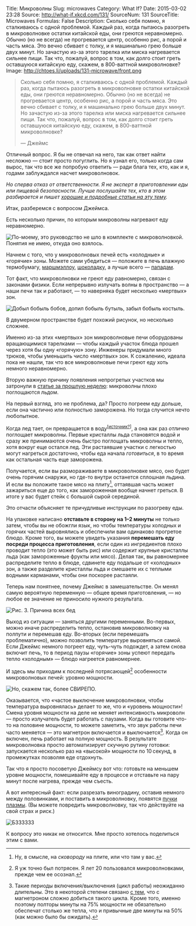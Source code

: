 Title: Микроволны
Slug: microwaves
Category: What If?
Date: 2015-03-02 23:28
Source: http://what-if.xkcd.com/131/
SourceNum: 131
SourceTitle: Microwaves
Formulas: False
Description: Сколько себя помню, я сталкиваюсь с одной проблемой. Каждый раз, когда пытаюсь разогреть в микроволновке остатки китайской еды, они греются неравномерно. Обычно (но не всегда) не прогревается центр, особенно рис, а порой и часть мяса. Это вечно сбивает с толку, и я машинально грею больше двух минут. Но зачастую из-за этого тарелка или миска нагревается сильнее пищи. Так что, пожалуй, вопрос в том, как долго стоит греть оставшуюся китайскую еду, скажем, в 800-ваттной микроволновке?
Image: http://chtoes.li/uploads/131-microwave/front.png


> Сколько себя помню, я сталкиваюсь с одной проблемой. Каждый раз, когда пытаюсь разогреть в микроволновке остатки китайской еды, они греются неравномерно. Обычно (но не всегда) не прогревается центр, особенно рис, а порой и часть мяса. Это вечно сбивает с толку, и я машинально грею больше двух минут. Но зачастую из-за этого тарелка или миска нагревается сильнее пищи. Так что, пожалуй, вопрос в том, как долго стоит греть оставшуюся китайскую еду, скажем, в 800-ваттной микроволновке?
>
> — Джеймс

Отличный вопрос. Я бы не отвечал на него, так как ответ найти несложно — стоит просто погуглить. Но я узнал его, только когда сам вырос, так что все же попробую ответить — ради блага тех, кто, как и я, годами заблуждался насчет микроволновок.

*Но сперва отказ от ответственности. Я не эксперт в приготовлении еды или пищевой безопасности. Лучше послушайте тех, кто в этом разбирается и пишет [хорошие и подробные статьи на эту тему][1].*

[1]: http://wsyachina.narod.ru/technology/microwave.html "Прирученные невидимки. Всё о микроволновых печах"

Итак, разберемся с вопросом Джеймса.

Есть несколько причин, по которым микроволны нагревают еду неравномерно.

![](/uploads/131-microwaves/microwave_ru.png "По-моему, это руководство не шло в комплекте с микроволновкой. Понятия не имею, откуда оно взялось.")

Начнем с того, что у микроволновых печей есть «холодные» и «горячие» зоны. Можете сами убедиться — положите в печь влажную термобумагу, [маршмэллоу][2], [шоколадку][3], а лучше всего — [пападам][4].

[2]: http://earth-chronicles.ru/news/2014-02-12-59517 "Тайны микроволнового излучения"
[3]: http://bsrgin.ru/2013-07-30.4156/how-to-get-the-speed-of-light-chocolate "Как извлечь скорость света из шоколадки"
[4]: http://www.evilmadscientist.com/2011/microwave-oven-diagnostics-with-indian-snack-food/ "Проверка микроволновой печи с помощью индийской закуски (англ.)"

Тот факт, что микроволновки не греют еду равномерно, связан с законами физики. Если непрерывно излучать волны в пространство — а наши печи так и работают, — то наверняка будет несколько «мертвых» зон.

![](/uploads/131-microwaves/standing_ru.png "Добыл бобыль бобов, допил бобыль бутыль, забыл бобыль костыль.")

В двумерном пространстве будет похожий рисунок, но несколько сложнее.

Именно из-за этих «мертвых» зон микроволновые печи оборудованы вращающимися тарелками — чтобы каждый участок блюда прошел через хотя бы одну «горячую» зону. Инженеры придумали много трюков, чтобы уменьшить число «мертвых» зон. К сожалению, идеала пока не нашли, так что все микроволновые печи греют еду хоть немного неравномерно.

Вторую важную причину появления непрогретых участков мы затронули в [статье за прошлую неделю][5]: микроволны плохо поглощаются льдом.

[5]: //chtoes.li/snow-removal/ "Уборка снега"

На первый взгляд, это не проблема, да? Просто погреем еду дольше, если она частично или полностью заморожена. Но тогда случится нечто любопытное.

Когда лед тает, он превращается в воду<sup>[[источник?][6]]</sup>, а она как раз *отлично* поглощает микроволны. Первые кристаллы льда становятся водой и сразу же принимаются очень быстро поглощать микроволны и тепло, хотя вокруг еще остался лед. Эти растаявшие участки с легкостью могут нагреться достаточно, чтобы еда начала *готовиться*, в то время как остальная часть еще заморожена.

[6]: http://maps.yandex.ru/?text=Россия%2C%20Тюменская%20область%2C%20Тюменский%20район%2C%20село%20Яр%2C%20садовое%20товарищество%20Источник&sll=65.722866%2C57.160434&ol=geo&oll=65.722866%2C57.160434&ll=65.722866%2C57.160434&spn=0.037808%2C0.013828&z=15&l=map "Садовое товарищество Источник, село Яр, Тюменский район, Тюменская область, Россия"

Получается, если вы размораживаете в микроволновке мясо, оно будет очень горячим снаружи, но где-то внутри останется сплошная льдина. И если вы положите такое мясо на плиту[^1], оттаявшая часть может зажариться еще до того, как замороженная вообще начнет греться. В итоге у вас будет стейк с большой сырой серединой.

[^1]: Ну, в смысле, на *сковороду* на плите, или что там у вас.

Это отчасти объясняет те причудливые инструкции по разогреву еды.

На упаковке написано **отставьте в сторону на 1–2 минуты** не только затем, чтобы вы не обожгли язык, но чтобы температуры холодных и горячих частей выровнялись и обеспечили вам одинаково прогретое блюдо. Кроме того, вы можете увидеть указания **перемешать еду посреди процесса приготовления**, если один из ингредиентов плохо проводит тепло (это может быть рис) или содержит крупные кристаллы льда (как замороженные фрукты или мясо). Делая так, вы равномернее распределите тепло в блюде, сдвинете еду подальше от «холодных» зон, а также разделите кристаллы льда и смешаете их с теплыми водными карманами, чтобы они поскорее растаяли.

Теперь нам понятнее, почему Джеймс в замешательстве. Он менял самую вероятную переменную — общее время приготовления, — но любое ее значение не приносило нужного результата.

![](/uploads/131-microwaves/variables_ru.png "Рис. 3. Причина всех бед")

Выход из ситуации — заняться другими переменными. Во-первых, можно иначе распределить тепло, остановив микроволновку на полпути и перемешав еду. Во-вторых (если перемешать проблематично), можно позволить температуре выровняться самой. Если Джеймс немного погреет еду, чуть-чуть подождет, а затем снова включит печь, то в период паузы «горячие» зоны успеют передать тепло «холодным» — блюдо нагреется равномернее.

И здесь мы приходим к последней потрясающей[^2] особенности микроволновых печей: уровню мощности.

[^2]: Я уж точно был потрясен. Я лет 20 пользовался микроволновками, прежде чем ее осознал.

![](/uploads/131-microwaves/same_ru.png "Но, скажем так, более СВИРЕПО.")

Оказывается, что «частое выключение микроволновки, чтобы температура выровнялась» делает то же, что и «уровень мощности»! Смена уровня мощности на деле не меняет интенсивность микроволн — просто излучатель будет работать с паузами. Когда вы готовите что-то на половине мощности, то можете заметить, что звук работы печи часто меняется — это магнетрон включается и выключается[^3]. Когда он включен, печь работает на полную мощность. В результате микроволновка просто автоматизирует скучную рутину готовки: запускается несколько раз на «высокой» мощности по 10&thinsp;секунд, в промежутках позволяя еде отдохнуть.

[^3]: Такие периоды включения/выключения (цикл работы) неожиданно длительны. Это в некоторой степени связано [с тем][7], что с магнетроном сложно добиться такого цикла. Кроме того, именно поэтому полторы минуты на 75% мощности не обязательно обеспечат столько же тепла, что и привычные две минуты на 50% (как можно было бы ожидать).

[7]: http://www.microwaveresearch.com/microwave-selection.php "Выбор микроволновой печи (англ.)"

Так что я просто посоветую Джеймсу вот что: готовьте на меньшем уровне мощности, помешивайте еду в процессе и отставьте на пару минут после нагрева, прежде чем съесть.

А вот интересный факт: если разрезать виноградину, оставив немного между половинками, и поставить в микроволновку, появятся [пучки плазмы][8]. (Вы можете повредить микроволновку, так что действуйте на свой страх и риск.)

[8]: https://www.youtube.com/results?search_query=microwave+grape "microwave grape — YouTube"

![](/uploads/131-microwaves/grape.png "БЗЗЗЗЗЗ")

К вопросу это никак не относится. Мне просто хотелось поделиться этим с вами.